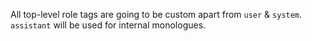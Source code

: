 All top-level role tags are going to be custom apart from `user` & `system`. `assistant`
will be used for internal monologues.

